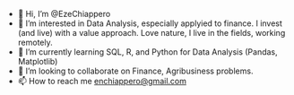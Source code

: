 - 👋 Hi, I’m @EzeChiappero
- 👀 I’m interested in Data Analysis, especially applyied to finance. I invest (and live) with a value approach. Love nature, I live in the fields, working remotely.
- 🌱 I’m currently learning SQL, R, and Python for Data Analysis (Pandas, Matplotlib)
- 💞️ I’m looking to collaborate on Finance, Agribusiness problems.
- 📫 How to reach me enchiappero@gmail.com

<!---
EzeChiappero/EzeChiappero is a ✨ special ✨ repository because its `README.md` (this file) appears on your GitHub profile.
You can click the Preview link to take a look at your changes.
--->
